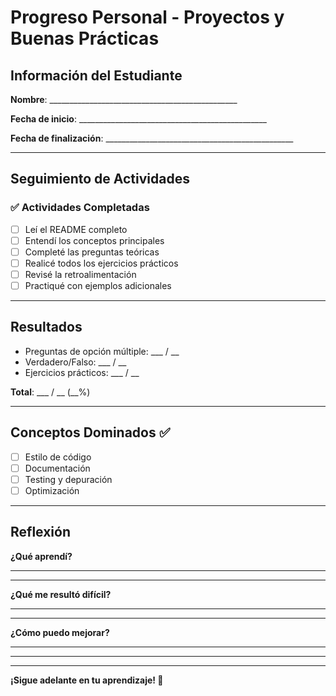 # Progreso Personal - Proyectos y Buenas Prácticas

## Información del Estudiante

**Nombre**: _______________________________________________

**Fecha de inicio**: _______________________________________________

**Fecha de finalización**: _______________________________________________

---

## Seguimiento de Actividades

### ✅ Actividades Completadas

- [ ] Leí el README completo
- [ ] Entendí los conceptos principales
- [ ] Completé las preguntas teóricas
- [ ] Realicé todos los ejercicios prácticos
- [ ] Revisé la retroalimentación
- [ ] Practiqué con ejemplos adicionales

---

## Resultados

- Preguntas de opción múltiple: ___ / __
- Verdadero/Falso: ___ / __
- Ejercicios prácticos: ___ / __

**Total**: ___ / __ (__%)

---

## Conceptos Dominados ✅

- [ ] Estilo de código
- [ ] Documentación
- [ ] Testing y depuración
- [ ] Optimización

---

## Reflexión

**¿Qué aprendí?**
_______________________________________________
_______________________________________________

**¿Qué me resultó difícil?**
_______________________________________________
_______________________________________________

**¿Cómo puedo mejorar?**
_______________________________________________
_______________________________________________

---

**¡Sigue adelante en tu aprendizaje! 🚀**
